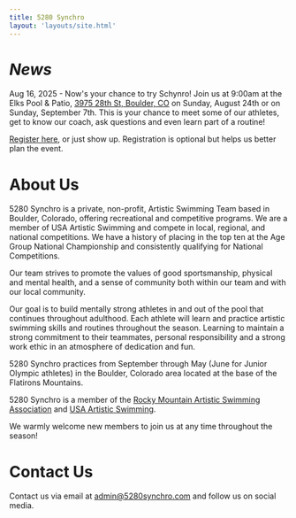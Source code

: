 ```yaml
---
title: 5280 Synchro
layout: 'layouts/site.html'
---
```


# *News*

Aug 16, 2025 - Now's your chance to try Schynro!  Join us at 9:00am at the Elks Pool & Patio, [3975 28th St, Boulder, CO](https://maps.app.goo.gl/NRjCC8MCF38cwhpi9) on Sunday, August 24th or on Sunday, September 7th.  This is your chance to meet some of our athletes, get to know our coach, ask questions and even learn part of a routine!

[Register here](https://docs.google.com/forms/d/e/1FAIpQLSf5lzibkwWQx1LkI_FbFRZxW9irSNIZ8qXBK5FjwqXhCJHMdQ/viewform), or just show up.  Registration is optional but helps us better plan the event.

# About Us

5280 Synchro is a private, non-profit, Artistic Swimming Team based in Boulder, Colorado, offering recreational and competitive programs. We are a member of USA Artistic Swimming and compete in local, regional, and national competitions. We have a history of placing in the top ten at the Age Group National Championship and consistently qualifying for National Competitions. 

Our team strives to promote the values of good sportsmanship, physical and mental health, and a sense of community both within our team and with our local community.

Our goal is to build mentally strong athletes in and out of the pool that continues throughout adulthood. Each athlete will learn and practice artistic swimming skills and routines throughout the season. Learning to maintain a strong commitment to their teammates, personal responsibility and a strong work ethic in an atmosphere of dedication and fun.

5280 Synchro practices from September through May (June for Junior Olympic athletes) in the Boulder, Colorado area located at the base of the Flatirons Mountains. 

5280 Synchro is a member of the [Rocky Mountain Artistic Swimming Association](https://www.rockymountainsynchro.org/) and [USA Artistic Swimming](https://www.usaartisticswim.org/).

We warmly welcome new members to join us at any time throughout the season!

# Contact Us

Contact us via email at <a href="mailto:admin@5280synchro.com">admin@5280synchro.com</a> and follow us on social media. 

